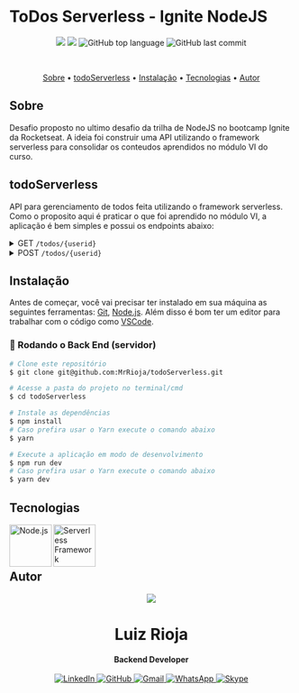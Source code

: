 # ToDos Serverless - Ignite NodeJS

<p align="center">
  <img src="https://img.shields.io/static/v1?label=todo&message=serverless&color=blueviolet&style=for-the-badge"/>
  <img src="https://img.shields.io/github/license/MrRioja/todoServerless?color=blueviolet&logo=License&style=for-the-badge"/>
  <img alt="GitHub top language" src="https://img.shields.io/github/languages/top/MrRioja/todoServerless?color=blueviolet&logo=TypeScript&logoColor=white&style=for-the-badge">
  <img alt="GitHub last commit" src="https://img.shields.io/github/last-commit/MrRioja/todoServerless?color=blueviolet&style=for-the-badge">
</p>
<br>

<p align="center">
  <a href="#sobre">Sobre</a> •
  <a href="#todoserverless">todoServerless</a> •
  <a href="#instalação">Instalação</a> •
  <a href="#tecnologias">Tecnologias</a> •
  <a href="#autor">Autor</a>  
</p>

## Sobre

Desafio proposto no ultimo desafio da trilha de NodeJS no bootcamp Ignite da Rocketseat. A ideia foi construir uma API utilizando o framework serverless para consolidar os conteudos aprendidos no módulo VI do curso.

## todoServerless

API para gerenciamento de todos feita utilizando o framework serverless.
Como o proposito aqui é praticar o que foi aprendido no módulo VI, a aplicação é bem simples e possui os endpoints abaixo:

<details>
    <summary>GET <code>/todos/{userid}</code></summary>
    <br>
    Essa rota deve receber o <code>id</code> de um usuário pelo <code>pathParameters</code> (o mesmo id que foi usado para criar algum <code>todo</code>). A rota deve retornar os todos que possuírem o <code>user_id</code> igual ao <code>id</code> recebido pelos parâmetros.
</details>

<details>
    <summary>POST <code>/todos/{userid}</code></summary>
    <br>
    Essa rota deve receber o <code>id</code> de um usuário pelo <code>pathParameters</code> (você pode criar esse id manualmente apenas para preencher o campo) e os seguintes campos no corpo da requisição: <code>title</code> e <code>deadline</code>, onde <code>deadline</code> é a data limite para o <code>todo</code>.
    <br>
    O <code>todo</code> deverá ser salvo com os seguintes campos no DynamoDB:
    <br>
    <pre>
        <code>
            { 
                id: 'uuid', // id gerado para garantir um único todo com o mesmo id
                user_id: 'uuid' // id do usuário recebido no pathParameters
                title: 'Nome da tarefa',
                done: false, // inicie sempre como false
                deadline: new Date(deadline)
            }
        </code>
    </pre>
</details>

## Instalação

Antes de começar, você vai precisar ter instalado em sua máquina as seguintes ferramentas:
[Git](https://git-scm.com), [Node.js](https://nodejs.org/en/).
Além disso é bom ter um editor para trabalhar com o código como [VSCode](https://code.visualstudio.com/).

### 🎲 Rodando o Back End (servidor)

```bash
# Clone este repositório
$ git clone git@github.com:MrRioja/todoServerless.git

# Acesse a pasta do projeto no terminal/cmd
$ cd todoServerless

# Instale as dependências
$ npm install
# Caso prefira usar o Yarn execute o comando abaixo
$ yarn

# Execute a aplicação em modo de desenvolvimento
$ npm run dev
# Caso prefira usar o Yarn execute o comando abaixo
$ yarn dev
```

## Tecnologias

<img align="left" src="https://profilinator.rishav.dev/skills-assets/nodejs-original-wordmark.svg" alt="Node.js" height="75" />

<img align="left" src="https://user-images.githubusercontent.com/2752551/30405068-a7733b34-989e-11e7-8f66-7badaf1373ed.png" alt="Serverless Framework" height="75"/>

<br><br><br>

## Autor

<div align="center">
<img src="https://images.weserv.nl/?url=avatars.githubusercontent.com/u/55336456?v=4&h=100&w=100&fit=cover&mask=circle&maxage=7d" />
<h1>Luiz Rioja</h1>
<strong>Backend Developer</strong>
<br/>
<br/>

<a href="https://linkedin.com/in/luizrioja" target="_blank">
<img alt="LinkedIn" src="https://img.shields.io/badge/linkedin-%230077B5.svg?style=for-the-badge&logo=linkedin&logoColor=white"/>
</a>

<a href="https://github.com/mrrioja" target="_blank">
<img alt="GitHub" src="https://img.shields.io/badge/github-%23121011.svg?style=for-the-badge&logo=github&logoColor=white"/>
</a>

<a href="mailto:lulyrioja@gmail.com?subject=Fala%20Dev" target="_blank">
<img alt="Gmail" src="https://img.shields.io/badge/Gmail-D14836?style=for-the-badge&logo=gmail&logoColor=white" />
</a>

<a href="https://api.whatsapp.com/send?phone=5511933572652" target="_blank">
<img alt="WhatsApp" src="https://img.shields.io/badge/WhatsApp-25D366?style=for-the-badge&logo=whatsapp&logoColor=white"/>
</a>

<a href="https://join.skype.com/invite/tvBbOq03j5Uu" target="_blank">
<img alt="Skype" src="https://img.shields.io/badge/SKYPE-%2300AFF0.svg?style=for-the-badge&logo=Skype&logoColor=white"/>
</a>

<br/>
<br/>
</div>
